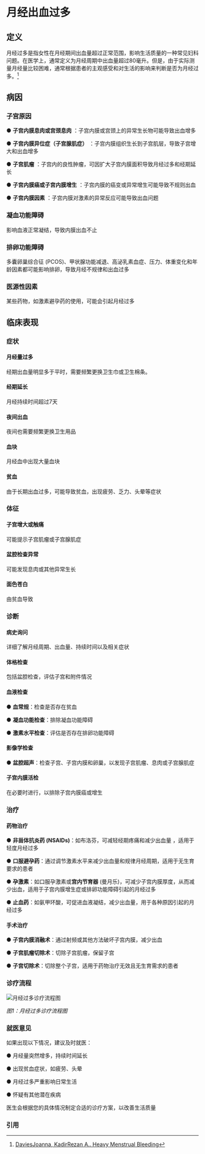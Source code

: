 # **月经出血过多**

## **定义**

月经过多是指女性在月经期间出血量超过正常范围，影响生活质量的一种常见妇科问题。在医学上，通常定义为月经周期中出血量超过80毫升。但是，由于实际测量月经量比较困难，通常根据患者的主观感受和对生活的影响来判断是否为月经过多。[^1]

## **病因**

### **子宫原因**

● **子宫内膜息肉或宫颈息肉** ：子宫内膜或宫颈上的异常生长物可能导致出血增多 

● **子宫内膜异位症（子宫腺肌症）** ：子宫内膜组织生长到子宫肌层，导致子宫增大和出血增多

● **子宫肌瘤** ：子宫内的良性肿瘤，可因扩大子宫内膜面积导致月经过多和经期延长

● **子宫内膜癌或子宫内膜增生** ：子宫内膜的癌变或异常增生可能导致不规则出血

● **子宫内膜因素** ：子宫内膜对激素的异常反应可能导致出血问题

### **凝血功能障碍**

影响血液正常凝结，导致内膜出血不止

### **排卵功能障碍**

多囊卵巢综合征 (PCOS)、甲状腺功能减退、高泌乳素血症、压力、体重变化和年龄因素都可能影响排卵，导致月经不规律和出血过多

### **医源性因素**

某些药物，如激素避孕药的使用，可能会引起月经过多

## **临床表现**

### **症状**

#### **月经量过多**

经期出血量明显多于平时，需要频繁更换卫生巾或卫生棉条。

#### **经期延长**

月经持续时间超过7天

#### **夜间出血**

夜间也需要频繁更换卫生用品

#### **血块**

月经血中出现大量血块

#### **贫血**

由于长期出血过多，可能导致贫血，出现疲劳、乏力、头晕等症状 

### **体征**

#### **子宫增大或触痛**

可能提示子宫肌瘤或子宫腺肌症

#### **盆腔检查异常**

可能发现息肉或其他异常生长 

#### **面色苍白**

由贫血导致

### **诊断**

#### **病史询问**

详细了解月经周期、出血量、持续时间以及相关症状

#### **体格检查**

包括盆腔检查，评估子宫和附件情况

#### **血液检查**

● **血常规**：检查是否存在贫血

● **凝血功能检查**：排除凝血功能障碍 

● **激素水平检查**：评估是否存在排卵功能障碍  

#### **影像学检查**

● **盆腔超声**：检查子宫、子宫内膜和卵巢，以发现子宫肌瘤、息肉或子宫腺肌症

#### **子宫内膜活检**

在必要时进行，以排除子宫内膜癌或增生

### **治疗**

#### **药物治疗**

● **非甾体抗炎药 (NSAIDs)**：如布洛芬，可减轻经期疼痛和减少出血量 ，适用于轻度月经过多

● **口服避孕药**：通过调节激素水平来减少出血量和规律月经周期，适用于无生育要求的患者

● **孕激素**：如口服孕激素或**宫内节育器** (曼月乐)，可减少子宫内膜厚度，从而减少出血，适用于子宫内膜增生症或排卵功能障碍引起的月经过多

● **止血药**：如氨甲环酸，可促进血液凝结，减少出血量，用于各种原因引起的月经过多  

#### **手术治疗**

● **子宫内膜消融术**：通过射频或其他方法破坏子宫内膜，减少出血

● **子宫肌瘤切除术**：切除子宫肌瘤，保留子宫 

● **子宫切除术**：切除整个子宫，适用于药物治疗无效且无生育需求的患者

### **诊疗流程**

![月经过多诊疗流程图](../aub/hmd_1.png)

*图1：月经过多诊疗流程图*

### 就医意见

如果出现以下情况，建议及时就医：

● 月经量突然增多，持续时间延长

● 出现贫血症状，如疲劳、头晕

● 月经过多严重影响日常生活

● 怀疑有其他潜在疾病

医生会根据您的具体情况制定合适的诊疗方案，以改善生活质量

### 引用

[^1]:[ DaviesJoanna, KadirRezan A.. Heavy Menstrual Bleeding](https://pubmed.ncbi.nlm.nih.gov/28262240/)
